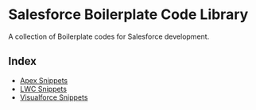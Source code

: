 # Salesforce Boilerplate Code Library
A collection of Boilerplate codes for Salesforce development.

## Index
- [Apex Snippets](Apex/)
- [LWC Snippets](LWC/LWC.md)
- [Visualforce Snippets](VisualForce/Visualforce.md)
